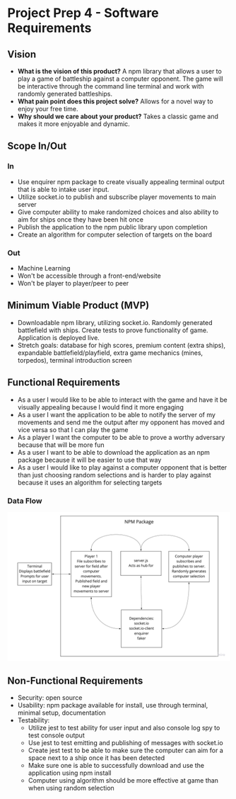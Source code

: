 # Project Prep 4 - Software Requirements

## Vision

- **What is the vision of this product?** A npm library that allows a user to play a game of battleship against a computer opponent. The game will be interactive through the command line terminal and work with randomly generated battleships.
- **What pain point does this project solve?** Allows for a novel way to enjoy your free time.
- **Why should we care about your product?** Takes a classic game and makes it more enjoyable and dynamic.

## Scope In/Out

### In

- Use enquirer npm package to create visually appealing terminal output that is able to intake user input.
- Utilize socket.io to publish and subscribe player movements to main server
- Give computer ability to make randomized choices and also ability to aim for ships once they have been hit once
- Publish the application to the npm public library upon completion
- Create an algorithm for computer selection of targets on the board

### Out

- Machine Learning
- Won't be accessible through a front-end/website
- Won't be player to player/peer to peer

## Minimum Viable Product (MVP)

- Downloadable npm library, utilizing socket.io. Randomly generated battlefield with ships. Create tests to prove functionality of game. Application is deployed live.
- Stretch goals: database for high scores, premium content (extra ships), expandable battlefield/playfield, extra game mechanics (mines, torpedos), terminal introduction screen

## Functional Requirements

- As a user I would like to be able to interact with the game and have it be visually appealing because I would find it more engaging
- As a user I want the application to be able to notify the server of my movements and send me the output after my opponent has moved and vice versa so that I can play the game
- As a player I want the computer to be able to prove a worthy adversary because that will be more fun
- As a user I want to be able to download the application as an npm package because it will be easier to use that way
- As a user I would like to play against a computer opponent that is better than just choosing random selections and is harder to play against because it uses an algorithm for selecting targets

### Data Flow

![image](/assets/Sinky_Ship_DOM.jpg)

## Non-Functional Requirements

- Security: open source
- Usability: npm package available for install, use through terminal, minimal setup, documentation
- Testability:
  - Utilize jest to test ability for user input and also console log spy to test console output
  - Use jest to test emitting and publishing of messages with socket.io
  - Create jest test to be able to make sure the computer can aim for a space next to a ship once it has been detected
  - Make sure one is able to successfully download and use the application using npm install
  - Computer using algorithm should be more effective at game than when using random selection